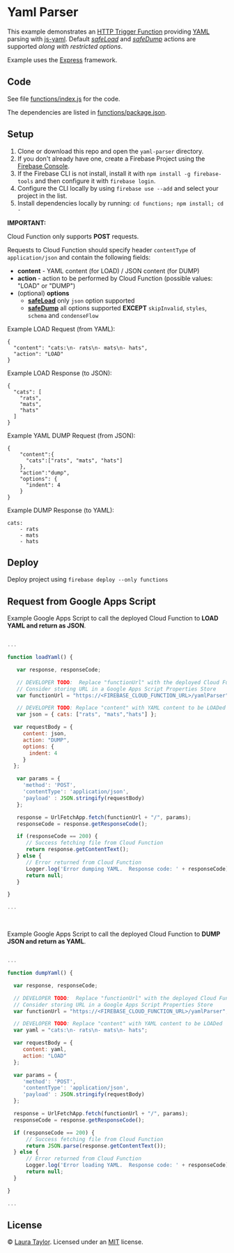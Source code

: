 # Yaml Parser

This example demonstrates an [HTTP Trigger Function](https://firebase.google.com/docs/functions/http-events) providing [YAML](https://en.wikipedia.org/wiki/YAML) parsing with [js-yaml](https://github.com/nodeca/js-yaml).  Default *[safeLoad](https://github.com/nodeca/js-yaml#safeload-string---options-)* and *[safeDump](https://github.com/nodeca/js-yaml#safedump-object---options-)* actions are supported *along with restricted options*.

Example uses the [Express](https://expressjs.com/) framework.

## Code

See file [functions/index.js](functions/index.js) for the code.

The dependencies are listed in [functions/package.json](functions/package.json).

## Setup

1. Clone or download this repo and open the `yaml-parser` directory.
1. If you don't already have one, create a Firebase Project using the [Firebase Console](https://console.firebase.google.com).
1. If the Firebase CLI is not install, install it with `npm install -g firebase-tools` and then configure it with `firebase login`.
1. Configure the CLI locally by using `firebase use --add` and select your project in the list.
1. Install dependencies locally by running: `cd functions; npm install; cd -`

**IMPORTANT:**  

Cloud Function only supports **POST** requests.

Requests to Cloud Function should specify header `contentType` of `application/json` and contain the following fields:

* **content** - YAML content (for LOAD) /  JSON content (for DUMP)
* **action** - action to be performed by Cloud Function (possible values: "LOAD" or "DUMP")
* (optional) **options**
  * **[safeLoad](https://github.com/nodeca/js-yaml#safeload-string---options-)** only `json` option supported
  * **[safeDump](https://github.com/nodeca/js-yaml#safedump-object---options-)** all options supported **EXCEPT** `skipInvalid`, `styles`, `schema` and `condenseFlow`


Example LOAD Request (from YAML):

```
{
  "content": "cats:\n- rats\n- mats\n- hats",
  "action": "LOAD"
}
```

Example LOAD Response (to JSON):

```
{
  "cats": [
    "rats",
    "mats",
    "hats"
  ]
}
```

Example YAML DUMP Request (from JSON):

```
{
	"content":{
	  "cats":["rats", "mats", "hats"]
	},
	"action":"dump",
	"options": {
	  "indent": 4
	}
}
```

Example DUMP Response (to YAML):

```
cats:
    - rats
    - mats
    - hats
```



## Deploy

Deploy project using `firebase deploy --only functions`


## Request from Google Apps Script

Example Google Apps Script to call the deployed Cloud Function to **LOAD YAML and return as JSON**.


```js

...

function loadYaml() {

   var response, responseCode;

   // DEVELOPER TODO:  Replace "functionUrl" with the deployed Cloud Function URL from the Firebase Console
   // Consider storing URL in a Google Apps Script Properties Store
   var functionUrl = "https://<FIREBASE_CLOUD_FUNCTION_URL>/yamlParser";

   // DEVELOPER TODO: Replace "content" with YAML content to be LOADed
   var json = { cats: ["rats", "mats","hats"] };

  var requestBody = {
     content: json,
     action: "DUMP",
     options: {
       indent: 4
     }
  };

   var params = {
     'method': 'POST',
     'contentType': 'application/json',
     'payload' : JSON.stringify(requestBody)
   };

   response = UrlFetchApp.fetch(functionUrl + "/", params);
   responseCode = response.getResponseCode();

   if (responseCode == 200) {
      // Success fetching file from Cloud Function
      return response.getContentText();
   } else {
      // Error returned from Cloud Function
      Logger.log('Error dumping YAML.  Response code: ' + responseCode);
      return null;
   }

}

...

```

<br>


Example Google Apps Script to call the deployed Cloud Function to **DUMP JSON and return as YAML**.

```js

...

function dumpYaml() {

  var response, responseCode;

  // DEVELOPER TODO:  Replace "functionUrl" with the deployed Cloud Function URL from the Firebase Console
  // Consider storing URL in a Google Apps Script Properties Store
  var functionUrl = "https://<FIREBASE_CLOUD_FUNCTION_URL>/yamlParser";

  // DEVELOPER TODO: Replace "content" with YAML content to be LOADed
  var yaml = "cats:\n- rats\n- mats\n- hats";

  var requestBody = {
     content: yaml,
     action: "LOAD"
  };

  var params = {
     'method': 'POST',
     'contentType': 'application/json',
     'payload' : JSON.stringify(requestBody)
  };

  response = UrlFetchApp.fetch(functionUrl + "/", params);
  responseCode = response.getResponseCode();

  if (responseCode == 200) {
      // Success fetching file from Cloud Function
      return JSON.parse(response.getContentText());
  } else {
      // Error returned from Cloud Function
      Logger.log('Error loading YAML.  Response code: ' + responseCode);
      return null;
  }

}

...

```



 ## License

 © [Laura Taylor](https://github.com/techstreams). Licensed under an [MIT](../LICENSE) license.
